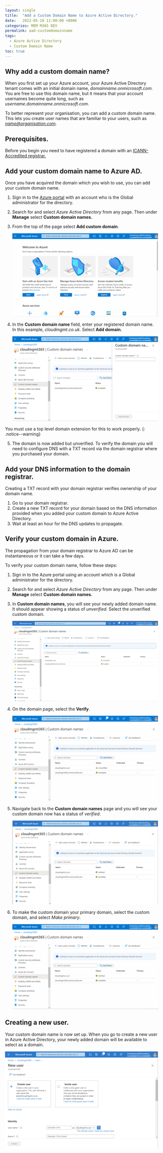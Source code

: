 ```yaml
---
layout: single
title:  "Add a Custom Domain Name to Azure Active Directory."
date:   2022-05-10 11:00:00 +0000
categories: MEM M365 DEV
permalink: aad-customdomainname
tags:
  - Azure Active Directory
  - Custom Domain Name
toc: true
---
```

## Why add a custom domain name?
When you first set up your Azure account, your Azure Active Directory tenant comes with an initial domain name, *domainname.onmicrosoft.com.* You are free to use this domain name, but it means that your account usernames become quite long, such as *username.domainname.onmicrosoft.com*.

To better represent your organisation, you can add a custom domain name. This lets you create user names that are familiar to your users, such as *name@organisation.com*.

## Prerequisites.
Before you begin you need to have registered a domain with an [ICANN-Accredited registrar.](https://www.icann.org/registrar-reports/accredited-list.html)

## Add your custom domain name to Azure AD.
Once you have acquired the domain which you wish to use, you can add your custom domain name.

1. Sign in to the [Azure portal](https://portal.azure.com) with an account who is the Global administrator for the directory.
2. Search for and select *Azure Active Directory* from any page. Then under **Manage** select **Custom domain names.**
3. From the top of the page select **Add custom domain**.
    
    ![Navigate.gif](/assets/images/aadcdn/Navigate.gif)
    
4. In the **Custom domain name** field, enter your registered domain name. In this example, *cloudmgmt.co.uk*. Select **Add domain**.
    
    ![addcustomdomain.gif](/assets/images/aadcdn/addcustomdomain.gif)
    

You must use a top level domain extension for this to work properly.
{: .notice--warning}
    
5. The domain is now added but unverified. To verify the domain you will need to configure DNS with a TXT record via the domain registrar where you purchased your domain.

## Add your DNS information to the domain registrar.

Creating a TXT record with your domain registrar verifies ownership of your domain name.

1. Go to your domain registrar.
2. Create a new TXT record for your domain based on the DNS information provided when you added your custom domain to Azure Active Directory.
3. Wait at least an hour for the DNS updates to propagate.

## Verify your custom domain in Azure.

The propagation from your domain registrar to Azure AD can be instantaneous or it can take a few days.

To verify your custom domain name, follow these steps:

1. Sign in to the Azure portal using an account which is a Global administrator for the directory.
2. Search for and select *Azure Active Directory* from any page. Then under **Manage** select **Custom domain names.**
3. In **Custom domain names**, you will see your newly added domain name. It should appear showing a status of *unverified*. Select the unverified custom domain.
    
    ![unverified.png](/assets/images/aadcdn/unverified.png)
    
4. On the domain page, select the **Verify**.
    
    ![verify.gif](/assets/images/aadcdn/verify.gif)
    
5. Navigate back to the **Custom domain names** page and you will see your custom domain now has a status of *verified*.
    
    ![verified.png](/assets/images/aadcdn/verified.png)
    
6. To make the custom domain your primary domain, select the custom domain, and select *Make primary*.
    
    ![primary.gif](/assets/images/aadcdn/primary.gif)
    

## Creating a new user.

Your custom domain name is now set up. When you go to create a new user in Azure Active Directory, your newly added domain will be available to select as a domain.

   ![newuser.png](/assets/images/aadcdn/newuser.png)